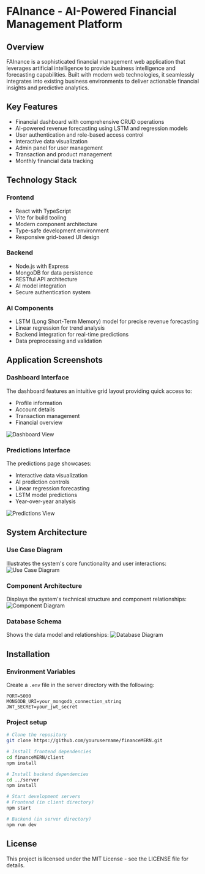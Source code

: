 # FAInance - AI-Powered Financial Management Platform

## Overview
FAInance is a sophisticated financial management web application that leverages artificial intelligence to provide business intelligence and forecasting capabilities. Built with modern web technologies, it seamlessly integrates into existing business environments to deliver actionable financial insights and predictive analytics.

## Key Features
- Financial dashboard with comprehensive CRUD operations
- AI-powered revenue forecasting using LSTM and regression models
- User authentication and role-based access control
- Interactive data visualization
- Admin panel for user management
- Transaction and product management
- Monthly financial data tracking

## Technology Stack

### Frontend
- React with TypeScript
- Vite for build tooling
- Modern component architecture
- Type-safe development environment
- Responsive grid-based UI design

### Backend
- Node.js with Express
- MongoDB for data persistence
- RESTful API architecture
- AI model integration
- Secure authentication system

### AI Components
- LSTM (Long Short-Term Memory) model for precise revenue forecasting
- Linear regression for trend analysis
- Backend integration for real-time predictions
- Data preprocessing and validation

## Application Screenshots

### Dashboard Interface
The dashboard features an intuitive grid layout providing quick access to:
- Profile information
- Account details
- Transaction management
- Financial overview

![Dashboard View](https://github.com/user-attachments/assets/939c1def-c8c6-40bd-a596-42f3ba674236)

### Predictions Interface
The predictions page showcases:
- Interactive data visualization
- AI prediction controls
- Linear regression forecasting
- LSTM model predictions
- Year-over-year analysis

![Predictions View](https://github.com/user-attachments/assets/1e661ffc-fb1b-4bc0-ba58-726a5511856f)

## System Architecture

### Use Case Diagram
Illustrates the system's core functionality and user interactions:
![Use Case Diagram](https://github.com/user-attachments/assets/f4e16665-e1b5-4d26-9d54-988406682a54)

### Component Architecture
Displays the system's technical structure and component relationships:
![Component Diagram](https://github.com/user-attachments/assets/d5dc0cba-60aa-4404-91f3-1ee5402c8752)

### Database Schema
Shows the data model and relationships:
![Database Diagram](https://github.com/user-attachments/assets/54df9802-28a9-4b06-9043-d8fa37c0e035)

## Installation

### Environment Variables
Create a `.env` file in the server directory with the following:
```
PORT=5000
MONGODB_URI=your_mongodb_connection_string
JWT_SECRET=your_jwt_secret
```
### Project setup
```bash
# Clone the repository
git clone https://github.com/yourusername/financeMERN.git

# Install frontend dependencies
cd financeMERN/client
npm install

# Install backend dependencies
cd ../server
npm install

# Start development servers
# Frontend (in client directory)
npm start

# Backend (in server directory)
npm run dev

```

## License
This project is licensed under the MIT License - see the LICENSE file for details.
